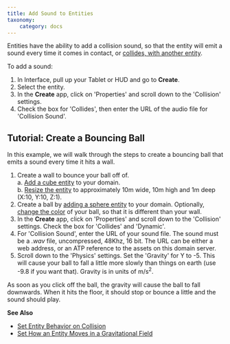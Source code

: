 ```yaml
---
title: Add Sound to Entities
taxonomy:
    category: docs
---
```


Entities have the ability to add a collision sound, so that the entity will emit a sound every time it comes in contact, or [collides, with another entity](../entity-behavior).

To add a sound:
1. In Interface, pull up your Tablet or HUD and go to **Create**. 
2. Select the entity. 
3. In the **Create** app, click on 'Properties' and scroll down to the 'Collision' settings. 
4. Check the box for 'Collides', then enter the URL of the audio file for 'Collision Sound'. 

## Tutorial: Create a Bouncing Ball
In this example, we will walk through the steps to create a bouncing ball that emits a sound every time it hits a wall.

1. Create a wall to bounce your ball off of.   
    a. [Add a cube entity](../create-entities) to your domain.  
    b. [Resize the entity](../entity-appearance#set-the-size-of-an-entity) to approximately 10m wide, 10m high and 1m deep (X:10, Y:10, Z:1).  
2. Create a ball by [adding a sphere entity](../create-entities) to your domain. Optionally, [change the color](../entity-appearance#change-the-color-of-an-entity) of your ball, so that it is different than your wall.  
3. In the **Create** app, click on 'Properties' and scroll down to the 'Collision' settings. Check the box for 'Collides' and 'Dynamic'.
4. For 'Collision Sound', enter the URL of your sound file. The sound must be a *.wav* file, uncompressed, 48Khz, 16 bit. The URL can be either a web address, or an ATP reference to the assets on this domain server.  
5. Scroll down to the 'Physics' settings. Set the 'Gravity' for Y to -5. This will cause your ball to fall a little more slowly than things on earth (use -9.8 if you want that). Gravity is in units of m/s<sup>2</sup>.

As soon as you click off the ball, the gravity will cause the ball to fall downwards. When it hits the floor, it should stop or bounce a little and the sound should play.

**See Also**

+ [Set Entity Behavior on Collision](../entity-behavior#set-entity-behavior-on-collision)
+ [Set How an Entity Moves in a Gravitational Field](../entity-physics#set-how-an-entity-moves-in-a-gravitational-field)

  